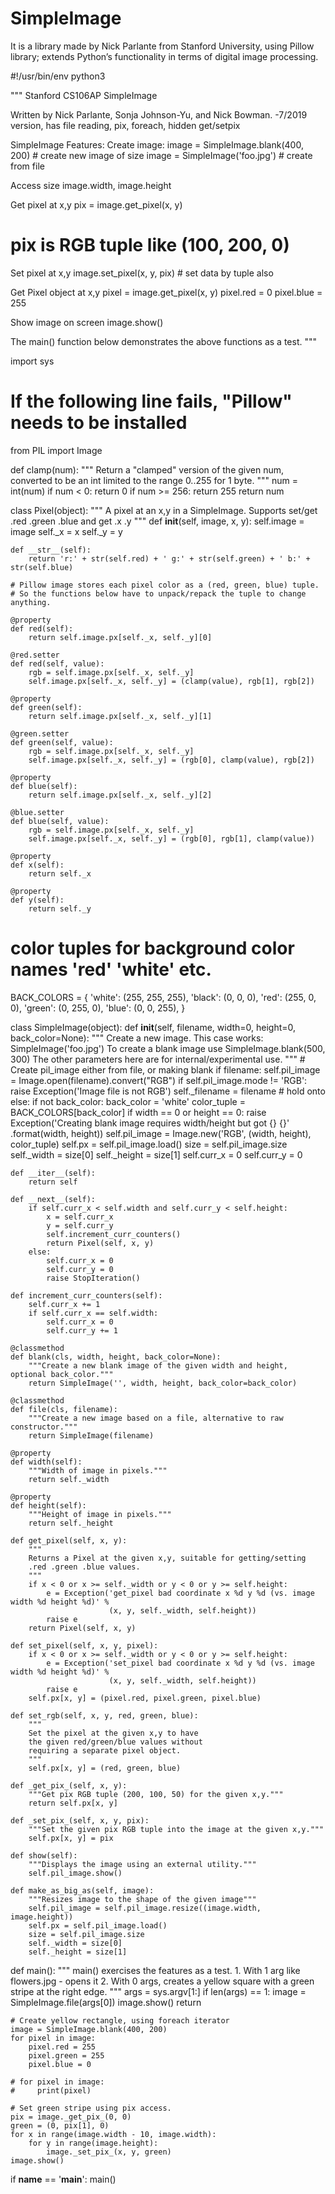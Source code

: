 # SimpleImage

It is a library made by Nick Parlante from Stanford University, using Pillow library; extends Python’s functionality in terms of digital image processing.

#!/usr/bin/env python3

"""
Stanford CS106AP SimpleImage

Written by Nick Parlante, Sonja Johnson-Yu, and Nick Bowman.
 -7/2019  version, has file reading, pix, foreach, hidden get/setpix

SimpleImage Features:
Create image:
  image = SimpleImage.blank(400, 200)   # create new image of size
  image = SimpleImage('foo.jpg')        # create from file

Access size
  image.width, image.height

Get pixel at x,y
  pix = image.get_pixel(x, y)
  # pix is RGB tuple like (100, 200, 0)

Set pixel at x,y
  image.set_pixel(x, y, pix)   # set data by tuple also

Get Pixel object at x,y
  pixel = image.get_pixel(x, y)
  pixel.red = 0
  pixel.blue = 255

Show image on screen
  image.show()

The main() function below demonstrates the above functions as a test.
"""

import sys
# If the following line fails, "Pillow" needs to be installed
from PIL import Image


def clamp(num):
    """
    Return a "clamped" version of the given num,
    converted to be an int limited to the range 0..255 for 1 byte.
    """
    num = int(num)
    if num < 0:
        return 0
    if num >= 256:
        return 255
    return num


class Pixel(object):
    """
    A pixel at an x,y in a SimpleImage.
    Supports set/get .red .green .blue
    and get .x .y
    """
    def __init__(self, image, x, y):
        self.image = image
        self._x = x
        self._y = y

    def __str__(self):
        return 'r:' + str(self.red) + ' g:' + str(self.green) + ' b:' + str(self.blue)

    # Pillow image stores each pixel color as a (red, green, blue) tuple.
    # So the functions below have to unpack/repack the tuple to change anything.

    @property
    def red(self):
        return self.image.px[self._x, self._y][0]

    @red.setter
    def red(self, value):
        rgb = self.image.px[self._x, self._y]
        self.image.px[self._x, self._y] = (clamp(value), rgb[1], rgb[2])

    @property
    def green(self):
        return self.image.px[self._x, self._y][1]

    @green.setter
    def green(self, value):
        rgb = self.image.px[self._x, self._y]
        self.image.px[self._x, self._y] = (rgb[0], clamp(value), rgb[2])

    @property
    def blue(self):
        return self.image.px[self._x, self._y][2]

    @blue.setter
    def blue(self, value):
        rgb = self.image.px[self._x, self._y]
        self.image.px[self._x, self._y] = (rgb[0], rgb[1], clamp(value))

    @property
    def x(self):
        return self._x

    @property
    def y(self):
        return self._y


# color tuples for background color names 'red' 'white' etc.
BACK_COLORS = {
    'white': (255, 255, 255),
    'black': (0, 0, 0),
    'red': (255, 0, 0),
    'green': (0, 255, 0),
    'blue': (0, 0, 255),
}


class SimpleImage(object):
    def __init__(self, filename, width=0, height=0, back_color=None):
        """
        Create a new image. This case works: SimpleImage('foo.jpg')
        To create a blank image use SimpleImage.blank(500, 300)
        The other parameters here are for internal/experimental use.
        """
        # Create pil_image either from file, or making blank
        if filename:
            self.pil_image = Image.open(filename).convert("RGB")
            if self.pil_image.mode != 'RGB':
                raise Exception('Image file is not RGB')
            self._filename = filename  # hold onto
        else:
            if not back_color:
                back_color = 'white'
            color_tuple = BACK_COLORS[back_color]
            if width == 0 or height == 0:
                raise Exception('Creating blank image requires width/height but got {} {}'
                                .format(width, height))
            self.pil_image = Image.new('RGB', (width, height), color_tuple)
        self.px = self.pil_image.load()
        size = self.pil_image.size
        self._width = size[0]
        self._height = size[1]
        self.curr_x = 0
        self.curr_y = 0

    def __iter__(self):
        return self

    def __next__(self):
        if self.curr_x < self.width and self.curr_y < self.height:
            x = self.curr_x
            y = self.curr_y
            self.increment_curr_counters()
            return Pixel(self, x, y)
        else:
            self.curr_x = 0
            self.curr_y = 0
            raise StopIteration()

    def increment_curr_counters(self):
        self.curr_x += 1
        if self.curr_x == self.width:
            self.curr_x = 0
            self.curr_y += 1

    @classmethod
    def blank(cls, width, height, back_color=None):
        """Create a new blank image of the given width and height, optional back_color."""
        return SimpleImage('', width, height, back_color=back_color)

    @classmethod
    def file(cls, filename):
        """Create a new image based on a file, alternative to raw constructor."""
        return SimpleImage(filename)

    @property
    def width(self):
        """Width of image in pixels."""
        return self._width

    @property
    def height(self):
        """Height of image in pixels."""
        return self._height

    def get_pixel(self, x, y):
        """
        Returns a Pixel at the given x,y, suitable for getting/setting
        .red .green .blue values.
        """
        if x < 0 or x >= self._width or y < 0 or y >= self.height:
            e = Exception('get_pixel bad coordinate x %d y %d (vs. image width %d height %d)' %
                          (x, y, self._width, self.height))
            raise e
        return Pixel(self, x, y)

    def set_pixel(self, x, y, pixel):
        if x < 0 or x >= self._width or y < 0 or y >= self.height:
            e = Exception('set_pixel bad coordinate x %d y %d (vs. image width %d height %d)' %
                          (x, y, self._width, self.height))
            raise e
        self.px[x, y] = (pixel.red, pixel.green, pixel.blue)

    def set_rgb(self, x, y, red, green, blue):
        """
        Set the pixel at the given x,y to have
        the given red/green/blue values without
        requiring a separate pixel object.
        """
        self.px[x, y] = (red, green, blue)

    def _get_pix_(self, x, y):
        """Get pix RGB tuple (200, 100, 50) for the given x,y."""
        return self.px[x, y]

    def _set_pix_(self, x, y, pix):
        """Set the given pix RGB tuple into the image at the given x,y."""
        self.px[x, y] = pix

    def show(self):
        """Displays the image using an external utility."""
        self.pil_image.show()

    def make_as_big_as(self, image):
        """Resizes image to the shape of the given image"""
        self.pil_image = self.pil_image.resize((image.width, image.height))
        self.px = self.pil_image.load()
        size = self.pil_image.size
        self._width = size[0]
        self._height = size[1]


def main():
    """
    main() exercises the features as a test.
    1. With 1 arg like flowers.jpg - opens it
    2. With 0 args, creates a yellow square with
    a green stripe at the right edge.
    """
    args = sys.argv[1:]
    if len(args) == 1:
        image = SimpleImage.file(args[0])
        image.show()
        return

    # Create yellow rectangle, using foreach iterator
    image = SimpleImage.blank(400, 200)
    for pixel in image:
        pixel.red = 255
        pixel.green = 255
        pixel.blue = 0

    # for pixel in image:
    #     print(pixel)

    # Set green stripe using pix access.
    pix = image._get_pix_(0, 0)
    green = (0, pix[1], 0)
    for x in range(image.width - 10, image.width):
        for y in range(image.height):
            image._set_pix_(x, y, green)
    image.show()


if __name__ == '__main__':
    main()
